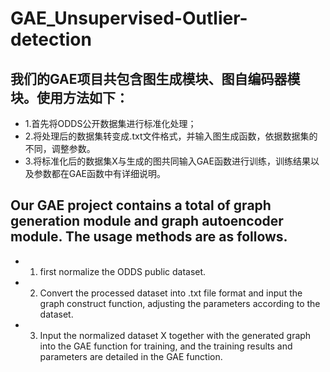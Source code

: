# GAE_Unsupervised-Outlier-detection
## 我们的GAE项目共包含图生成模块、图自编码器模块。使用方法如下：
* 1.首先将ODDS公开数据集进行标准化处理；
* 2.将处理后的数据集转变成.txt文件格式，并输入图生成函数，依据数据集的不同，调整参数。
* 3.将标准化后的数据集X与生成的图共同输入GAE函数进行训练，训练结果以及参数都在GAE函数中有详细说明。
## Our GAE project contains a total of graph generation module and graph autoencoder module. The usage methods are as follows.
* 1. first normalize the ODDS public dataset.
* 2. Convert the processed dataset into .txt file format and input the graph construct function, adjusting the parameters according to the dataset.
* 3. Input the normalized dataset X together with the generated graph into the GAE function for training, and the training results and parameters are detailed in the GAE function.
